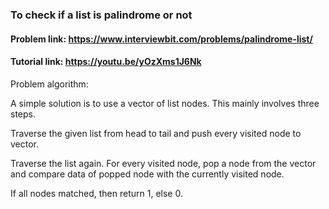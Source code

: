 ### To check if a list is palindrome or not

#### Problem link: https://www.interviewbit.com/problems/palindrome-list/

#### Tutorial link: https://youtu.be/yOzXms1J6Nk

Problem algorithm:

A simple solution is to use a vector of list nodes. This mainly involves three steps.

Traverse the given list from head to tail and push every visited node to vector.

Traverse the list again. For every visited node, pop a node from the vector and compare data of popped node with the currently visited node.

If all nodes matched, then return 1, else 0.
